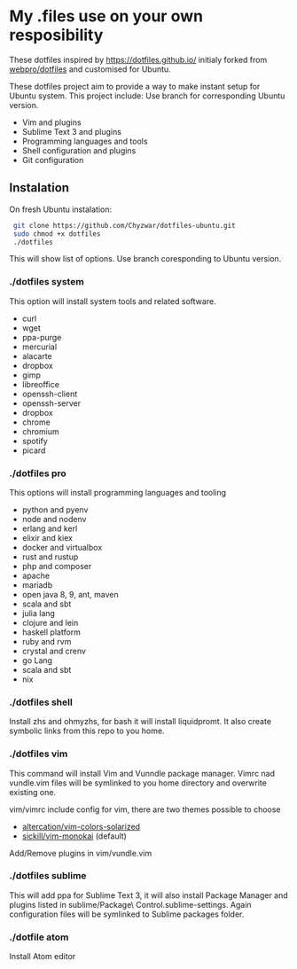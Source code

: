 # My .files use on your own resposibility

These dotfiles inspired by https://dotfiles.github.io/ initialy forked from [webpro/dotfiles](https://github.com/webpro/dotfiles) and customised for Ubuntu.

These dotfiles project aim to provide a way to make instant setup for Ubuntu system. This project include:
Use branch for corresponding Ubuntu version.

- Vim and plugins
- Sublime Text 3 and plugins
- Programming languages and tools
- Shell configuration and plugins
- Git configuration

## Instalation
On fresh Ubuntu instalation:
```sh
 git clone https://github.com/Chyzwar/dotfiles-ubuntu.git
 sudo chmod +x dotfiles
 ./dotfiles
```
This will show list of options. Use branch coresponding to Ubuntu version.


### ./dotfiles system
This option will install system tools and related software.

* curl
* wget
* ppa-purge
* mercurial
* alacarte
* dropbox
* gimp
* libreoffice
* openssh-client
* openssh-server
* dropbox
* chrome
* chromium
* spotify
* picard

### ./dotfiles pro
This options will install programming languages and tooling

* python and pyenv
* node and nodenv
* erlang and kerl
* elixir and kiex
* docker and virtualbox
* rust and rustup
* php and composer
* apache
* mariadb
* open java 8, 9, ant, maven
* scala and sbt
* julia lang
* clojure and lein
* haskell platform
* ruby and rvm
* crystal and crenv
* go Lang
* scala and sbt
* nix

### ./dotfiles shell
Install zhs and ohmyzhs, for bash it will install liquidpromt. It also create symbolic links from this repo to you home.

### ./dotfiles vim
This command will install Vim and Vunndle package manager. Vimrc nad vundle.vim files will be symlinked to you home directory and overwrite existing one.

vim/vimrc include config for vim, there are two themes possible to choose
- [altercation/vim-colors-solarized](https://github.com/altercation/vim-colors-solarized)
- [sickill/vim-monokai](https://github.com/sickill/vim-monokai) (default)

Add/Remove plugins in vim/vundle.vim


### ./dotfiles sublime
This will add ppa for Sublime Text 3, it will also install Package Manager and plugins listed in sublime/Package\ Control.sublime-settings.
Again configuration files will be symlinked to Sublime packages folder.


### ./dotfile atom
Install Atom editor
